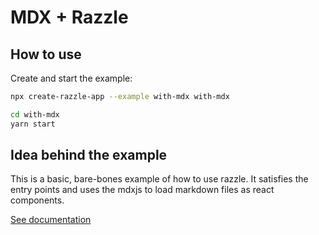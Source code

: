 # MDX + Razzle

## How to use

<!-- START install generated instructions please keep comment here to allow auto update -->
<!-- DON'T EDIT THIS SECTION, INSTEAD RE-RUN yarn update-examples TO UPDATE -->Create and start the example:

```bash
npx create-razzle-app --example with-mdx with-mdx

cd with-mdx
yarn start
```
<!-- END install generated instructions please keep comment here to allow auto update -->

## Idea behind the example

This is a basic, bare-bones example of how to use razzle. It satisfies the entry points and uses the mdxjs to load markdown files as react components.

[See documentation](https://mdxjs.com/getting-started/razzle)

